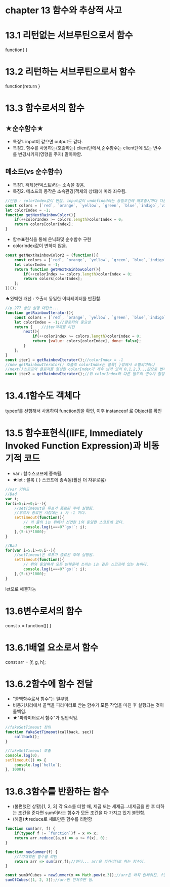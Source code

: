 chapter 13 함수와 추상적 사고
==

# 13.1 리턴없는 서브루틴으로서 함수
function{ }
# 13.2 리턴하는 서브루틴으로서 함수
function{return }
# 13.3 함수로서의 함수
## ★순수함수★
+ 특징1. input이 같으면 output도 같다.
+ 특징2. 함수를 사용하는(호출하는) client단에서,순수함수는 client단에 있는 변수를 변경시키지(영향을 주지) 말아야함.

## 메소드(vs 순수함수)
+ 특징1. 객체(컨텍스트)라는 소속을 갖음.
+ 특징2. 메소드의 동작은 소속환경(객체의 상태)에 따라 좌우됨.

~~~javascript
//단점 : colorIndex값이 변함, input값이 undefined라는 동일조건에 매호출시마다 다른 값을 리턴함.
const colors = [`red`, `orange`, `yellow`, `green`, `blue`,`indigo`,`violet`];
let colorIndex = -1;
function getNextRainbowColor(){
    if(++colorIndex >= colors.length)colorIndex = 0;
    return colors[colorIndex];
}
~~~
+ 함수표현식을 통해 은닉화및 순수함수 구현
+ colorIndex값이 변하지 않음.
~~~javascript
const getNextRainbowColor2 = (function(){
    const colors = [`red`, `orange`, `yellow`, `green`, `blue`,`indigo`,`violet`];
    let colorIndex = -1;
    return function getNextRainbowColor(){
        if(++colorIndex >= colors.length)colorIndex = 0;
        return colors[colorIndex];
    };
})();
~~~
★완벽한 개선 : 호출시 동일한 이터레이터를 반환함.
~~~javascript
//p.277 상단 설명 대단쓰...
function getRainbowIterator(){
    const colors = [`red`, `orange`, `yellow`, `green`, `blue`,`indigo`,`violet`];
    let colorIndex = -1;//클로저의 중요성
    return {    //iter객체를 리턴
        next(){
            if(++colorIndex >= colors.length)colorIndex = 0;
            return {value: colors[colorIndex], done: false}; 
        }
    };
}
const iter1 = getRainbowIterator();//colorIndex = -1
//new getRainbowIterator() 호출후 colorIndex는 블록{ }밖에서 소멸되야하나
//next()스코프와 클로저를 형성한 colorIndex가 계속 남아 있어 0,1,2,3,,,값으로 변하게 됨.
const iter2 = getRainbowIterator();//위 colorIndex와 다른 별도의 변수가 할당됨.
~~~

# 13.4.1함수도 객체다
typeof를 선행해서 사용하여 function임을 확인, 이후 instanceof 로 Object를 확인

# 13.5 함수표현식(IIFE, Immediately Invoked Function Expression)과 비동기적 코드
* var : 함수스코프에 종속됨.
* ★let : 블록 { } 스코프에 종속됨(훨신 더 자유로움)
```javascript
//var 키워드
//Bad
var i;
for(i=5;i>=0;i--){
    //setTimeout은 루프가 종료된 후에 실행됨.
    //루프가 종료된 시점에는 i 가 -1 이다.
    setTimeout(function(){
        // 이 줄의 i는 위에서 선언한 i와 동일한 스코프에 있다.
        console.log(i===0?`go!`: i);
    },(5-i)*1000);
}

//Bad
for(var i=5;i>=0;i--){
    //setTimeout은 루프가 종료된 후에 실행됨.
    setTimeout(function(){
        // 위와 동일하게 모든 반복문에 쓰이는 i는 같은 스코프에 있는 놈이다.
        console.log(i===0?`go!`: i);
    },(5-i)*1000);
}

```
let으로 해결가능

# 13.6변수로서의 함수
const x = function(){ }
# 13.6.1배열 요소로서 함수
const arr = [f, g, h];
# 13.6.2함수에 함수 전달
+ "콜백함수로서 함수"는 일부임. 
+ 비동기처리에서 콜백을 파라미터로 받는 함수가 모든 작업을 마친 후 실행되는 것이 콜백임.
+ ★"파라미터로서 함수"가 일반적임. 
```javascript
//fakeSetTimeout 정의
function fakeSetTimeout(callback, sec){
    callback();
}

//fakeSetTimeout 호출
console.log(0);
setTimeout(() => {
    console.log(`hello`);
}, 1000);
```

# 13.6.3함수를 반환하는 함수
+ (불편했던 상황)[1, 2, 3] 각 요소를 더할 때, 제곱 또는 세제곱...네제곱을 한 후 더하는 조건을 준다면 sum이라는 함수가 모든 조건을 다 가지고 있기 불편함.
+ (해결)★reduce로 새로만든 함수를 리턴함
~~~javascript
function sum(arr, f) {
    if(typeof f != `function`)f = x => x;
    return arr.reduce((a,x) => a += f(x), 0);
}

function newSummer(f) {
    //f가채워진 함수를 리턴
    return arr => sum(arr,f);//쩐다... arr을 파라미터로 하는 함수임.
}

const sumOfCubes = newSummer(x => Math.pow(x,3));//arr은 아직 안채워진, f만 채워진 함수임
sumOfCubes([1, 2, 3]);//arr만 던져주면 됨.

~~~
